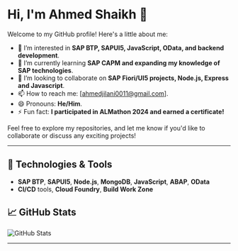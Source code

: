 # Hi, I'm Ahmed Shaikh 👋

Welcome to my GitHub profile! Here's a little about me:

- 👀 I’m interested in **SAP BTP, SAPUI5, JavaScript, OData, and backend development**.
- 🌱 I’m currently learning **SAP CAPM and expanding my knowledge of SAP technologies**.
- 💞️ I’m looking to collaborate on **SAP Fiori/UI5 projects, Node.js, Express and Javascript**.
- 📫 How to reach me: [ahmedjilani0011@gmail.com].
- 😄 Pronouns: **He/Him**.
- ⚡ Fun fact: **I participated in ALMathon 2024 and earned a certificate!**

Feel free to explore my repositories, and let me know if you'd like to collaborate or discuss any exciting projects!

---

## 🚀 Technologies & Tools
- **SAP BTP**, **SAPUI5**, **Node.js**, **MongoDB**, **JavaScript**, **ABAP**, **OData**
- **CI/CD** tools, **Cloud Foundry**, **Build Work Zone**

## 📈 GitHub Stats
![GitHub Stats](https://github-readme-stats.vercel.app/api?username=ahmedjilani123&show_icons=true&hide_title=true)

---

<!--
ahmedjilani123/ahmedjilani123 is a ✨ special ✨ repository because its `README.md` (this file) appears on your GitHub profile.
You can click the Preview link to take a look at your changes.
-->
